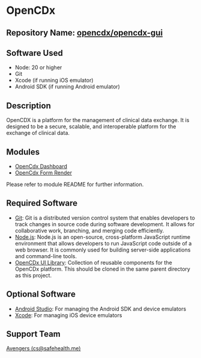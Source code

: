 # OpenCDx

## Repository Name: [opencdx/opencdx-gui](https://github.com/opencdx/opencdx-gui)

## Software Used
- Node: 20 or higher
- Git
- Xcode (if running iOS emulator)
- Android SDK (if running Android emulator)

## Description

OpenCDX is a platform for the management of clinical data exchange. It is designed to be a secure, scalable, and interoperable platform for the exchange of clinical data.

## Modules

- [OpenCdx Dashboard](opencdx-dashboard/README.md)
- [OpenCdx Form Render](opencdx-form-render/README.md)

Please refer to module README for further information.

## Required Software
- [Git](https://git-scm.com/downloads): Git is a distributed version control system that enables developers to track changes in source code during software development. It allows for collaborative work, branching, and merging code efficiently.
- [Node.js](https://nodejs.org/en/download/): Node.js is an open-source, cross-platform JavaScript runtime environment that allows developers to run JavaScript code outside of a web browser. It is commonly used for building server-side applications and command-line tools.
- [OpenCDx UI Library](https://github.com/opencdx/ui-library): Collection of reusable components for the OpenCDx platform. This should be cloned in the same parent directory as this project.

## Optional Software
- [Android Studio](https://developer.android.com/studio): For managing the Android SDK and device emulators
- [Xcode](https://developer.apple.com/xcode/): For managing iOS device emulators


## Support Team

[Avengers (cs@safehealth.me)](mailto:cs@safehealth.me)
